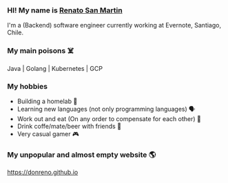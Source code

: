 ### HI! My name is [Renato San Martin](https://www.linkedin.com/in/renato-san-martin-37306017/)
I'm a (Backend) software engineer currently working at Evernote, Santiago, Chile.

### My main poisons ☠️
Java | Golang | Kubernetes | GCP 

### My hobbies
- Building a homelab 🧪
- Learning new languages (not only programming languages) 🗣️
- Work out and eat (On any order to compensate for each other) 🍔
- Drink coffe/mate/beer with friends 🍺
- Very casual gamer 🎮

### My unpopular and almost empty website 🌎
https://donreno.github.io

<!--
**donreno/donreno** is a ✨ _special_ ✨ repository because its `README.md` (this file) appears on your GitHub profile.

Here are some ideas to get you started:

- 🔭 I’m currently working on ...
- 🌱 I’m currently learning ...
- 👯 I’m looking to collaborate on ...
- 🤔 I’m looking for help with ...
- 💬 Ask me about ...
- 📫 How to reach me: ...
- 😄 Pronouns: ...
- ⚡ Fun fact: ...
-->

